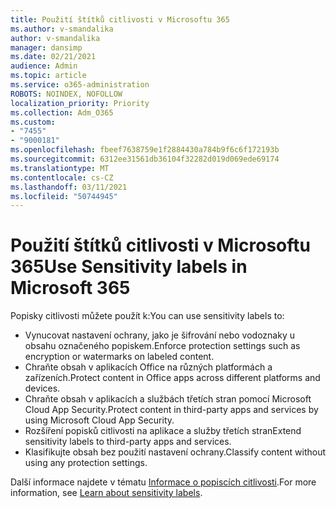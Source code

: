 ```yaml
---
title: Použití štítků citlivosti v Microsoftu 365
ms.author: v-smandalika
author: v-smandalika
manager: dansimp
ms.date: 02/21/2021
audience: Admin
ms.topic: article
ms.service: o365-administration
ROBOTS: NOINDEX, NOFOLLOW
localization_priority: Priority
ms.collection: Adm_O365
ms.custom:
- "7455"
- "9000181"
ms.openlocfilehash: fbeef7638759e1f2884430a784b9f6c6f172193b
ms.sourcegitcommit: 6312ee31561db36104f32282d019d069ede69174
ms.translationtype: MT
ms.contentlocale: cs-CZ
ms.lasthandoff: 03/11/2021
ms.locfileid: "50744945"
---
```

# <a name="use-sensitivity-labels-in-microsoft-365"></a><span data-ttu-id="9a363-102">Použití štítků citlivosti v Microsoftu 365</span><span class="sxs-lookup"><span data-stu-id="9a363-102">Use Sensitivity labels in Microsoft 365</span></span>

<span data-ttu-id="9a363-103">Popisky citlivosti můžete použít k:</span><span class="sxs-lookup"><span data-stu-id="9a363-103">You can use sensitivity labels to:</span></span>
- <span data-ttu-id="9a363-104">Vynucovat nastavení ochrany, jako je šifrování nebo vodoznaky u obsahu označeného popiskem.</span><span class="sxs-lookup"><span data-stu-id="9a363-104">Enforce protection settings such as encryption or watermarks on labeled content.</span></span>
- <span data-ttu-id="9a363-105">Chraňte obsah v aplikacích Office na různých platformách a zařízeních.</span><span class="sxs-lookup"><span data-stu-id="9a363-105">Protect content in Office apps across different platforms and devices.</span></span>
- <span data-ttu-id="9a363-106">Chraňte obsah v aplikacích a službách třetích stran pomocí Microsoft Cloud App Security.</span><span class="sxs-lookup"><span data-stu-id="9a363-106">Protect content in third-party apps and services by using Microsoft Cloud App Security.</span></span>
- <span data-ttu-id="9a363-107">Rozšíření popisků citlivosti na aplikace a služby třetích stran</span><span class="sxs-lookup"><span data-stu-id="9a363-107">Extend sensitivity labels to third-party apps and services.</span></span>
- <span data-ttu-id="9a363-108">Klasifikujte obsah bez použití nastavení ochrany.</span><span class="sxs-lookup"><span data-stu-id="9a363-108">Classify content without using any protection settings.</span></span>

<span data-ttu-id="9a363-109">Další informace najdete v tématu [Informace o popiscích citlivosti](https://docs.microsoft.com/microsoft-365/compliance/sensitivity-labels).</span><span class="sxs-lookup"><span data-stu-id="9a363-109">For more information, see [Learn about sensitivity labels](https://docs.microsoft.com/microsoft-365/compliance/sensitivity-labels).</span></span>